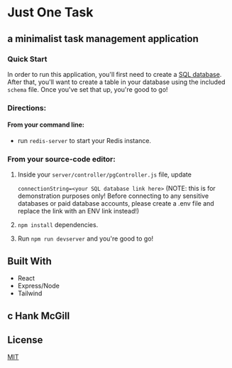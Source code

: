 # Just One Task 
## a minimalist task management application


### Quick Start

In order to run this application, you'll first need to create a [SQL database](https://www.elephantsql.com/).  After that, you'll want to create a table in your database using the included ```schema``` file. Once you've set that up, you're good to go!

### Directions:
#### From your command line:
- run ```redis-server``` to start your Redis instance.

### From your source-code editor:
1. Inside your ```server/controller/pgController.js``` file, update 

    ```connectionString=<your SQL database link here>```
    (NOTE: this is for demonstration purposes only!  Before connecting to any sensitive databases or paid database accounts, please create a .env file and replace the link with an ENV link instead!)
2. ``` npm install ``` dependencies.
3. Run ``` npm run devserver ``` and you're good to go!


## Built With
- React
- Express/Node
- Tailwind

## c Hank McGill

## License
[MIT](https://choosealicense.com/licenses/mit/)
